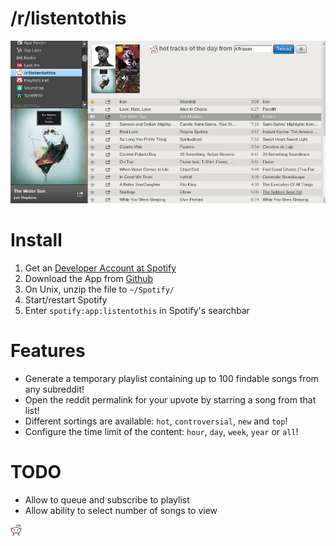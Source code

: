 # /r/listentothis

![Screenshot](img/screenshot.png)

# Install

1. Get an [Developer Account at Spotify](https://developer.spotify.com/technologies/apps/#developer-account)
2. Download the App from [Github](https://github.com/spazzpp2/listentothis-spotify-app/archive/master.zip)
3. On Unix, unzip the file to `~/Spotify/`
4. Start/restart Spotify
5. Enter `spotify:app:listentothis` in Spotify's searchbar

# Features

* Generate a temporary playlist containing up to 100 findable songs from any subreddit!
* Open the reddit permalink for your upvote by starring a song from that list!
* Different sortings are available: `hot`, `controversial`, `new` and `top`!
* Configure the time limit of the content: `hour`, `day`, `week`, `year` or `all`!

# TODO

* Allow to queue and subscribe to playlist
* Allow ability to select number of songs to view

![:D](img/logo.png)
